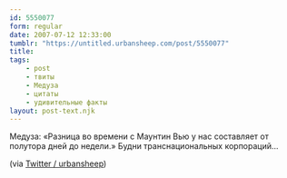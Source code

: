 ```yaml
---
id: 5550077
form: regular
date: 2007-07-12 12:33:00
tumblr: "https://untitled.urbansheep.com/post/5550077"
title:
tags:
    - post
    - твиты
    - Медуза
    - цитаты
    - удивительные факты
layout: post-text.njk
---
```


<p>Медуза: «Разница во времени с Маунтин Вью у нас составляет от полутора дней до недели.» Будни транснациональных корпораций&hellip;</p>

<p>(via <a href="http://twitter.com/urbansheep/statuses/146150542">Twitter / urbansheep</a>)</p>

